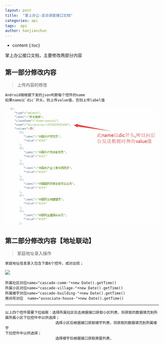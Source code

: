 ```yaml
---
layout: post
title:  "掌上办公-走访调查接口文档"
categories: api
tags:  api
author: hanjianchun
---
```


* content
{:toc}

掌上办公接口文档，主要修改两部分内容



## 第一部分修改内容
	
> 上传内容的修改

	Android端根据下发的json判断每个控件的name
	如果name以`dic`开头，则上传value值，否则上传label值


![](/image/2017/10/dicSelect.jpg)
	

## 第二部分修改内容【地址联动】

> 家庭地址录入操作

	家庭地址信息录入包含下面6个控件，成对出现；

![](/image/2017/10/family-address.jpg.jpg)

	所属社区对应name="cascade-comm-"+new Date().getTime()
	所属小区对应name="cascade-village-"+new Date().getTime()
	所属楼宇对应name="cascade-building-"+new Date().getTime()
	房间号对应  name="associate-house-"+new Date().getTime()

----------

	以上四个控件需要下拉级联：选择所属社区后去根据接口获取小区列表，将获取的数据填充到所属所属小区下拉控件中以供选择；
						   选择小区后根据接口获取楼宇列表，将获取的数据填充到所属楼宇
	下拉控件中以供选择；
						   选择楼宇后根据接口获取房屋列表，


